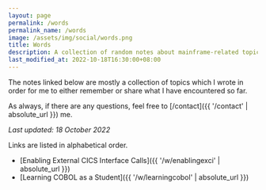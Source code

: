 ```yaml
---
layout: page
permalink: /words
permalink_name: /words
image: /assets/img/social/words.png
title: Words
description: A collection of random notes about mainframe-related topics.
last_modified_at: 2022-10-18T16:30:00+08:00
---
```


The notes linked below are mostly a collection of topics which I wrote in order for me to either remember or share what I have encountered so far.

As always, if there are any questions, feel free to [/contact]({{ '/contact' | absolute_url }}) me.

*Last updated: 18 October 2022*

Links are listed in alphabetical order.

- [Enabling External CICS Interface Calls]({{ '/w/enablingexci' | absolute_url }})
- [Learning COBOL as a Student]({{ '/w/learningcobol' | absolute_url }})